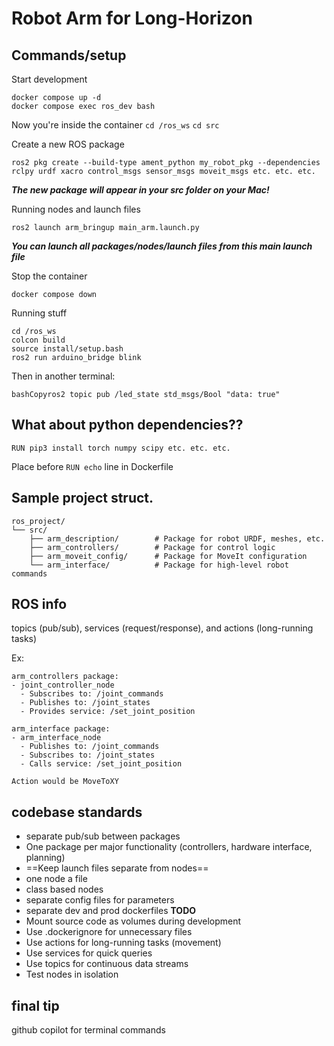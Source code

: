 # Robot Arm for Long-Horizon

## Commands/setup

Start development
```
docker compose up -d
docker compose exec ros_dev bash
```

Now you're inside the container
`cd /ros_ws`
`cd src`

Create a new ROS package
```
ros2 pkg create --build-type ament_python my_robot_pkg --dependencies rclpy urdf xacro control_msgs sensor_msgs moveit_msgs etc. etc. etc.
```
***The new package will appear in your src folder on your Mac!***

Running nodes and launch files
```
ros2 launch arm_bringup main_arm.launch.py
```
***You can launch all packages/nodes/launch files from this main launch file***

Stop the container
```
docker compose down
```

Running stuff
```
cd /ros_ws
colcon build
source install/setup.bash
ros2 run arduino_bridge blink
```
Then in another terminal:
```
bashCopyros2 topic pub /led_state std_msgs/Bool "data: true"
```

## What about python dependencies??
```
RUN pip3 install torch numpy scipy etc. etc. etc.
```
Place before `RUN echo` line in Dockerfile

## Sample project struct.
```
ros_project/
└── src/
    ├── arm_description/        # Package for robot URDF, meshes, etc.
    ├── arm_controllers/        # Package for control logic
    ├── arm_moveit_config/      # Package for MoveIt configuration
    └── arm_interface/          # Package for high-level robot commands
```

## ROS info
topics (pub/sub), services (request/response), and actions (long-running tasks)

Ex:
```
arm_controllers package:
- joint_controller_node
  - Subscribes to: /joint_commands
  - Publishes to: /joint_states
  - Provides service: /set_joint_position

arm_interface package:
- arm_interface_node
  - Publishes to: /joint_commands
  - Subscribes to: /joint_states
  - Calls service: /set_joint_position

Action would be MoveToXY
  ```

## codebase standards
- separate pub/sub between packages
- One package per major functionality (controllers, hardware interface, planning)
- ==Keep launch files separate from nodes==
- one node a file
- class based nodes
- separate config files for parameters
- separate dev and prod dockerfiles **TODO**
- Mount source code as volumes during development
- Use .dockerignore for unnecessary files
- Use actions for long-running tasks (movement)
- Use services for quick queries
- Use topics for continuous data streams
- Test nodes in isolation

## final tip
github copilot for terminal commands